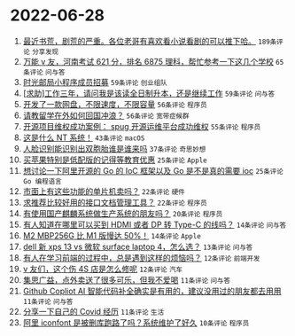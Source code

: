# 2022-06-28

1. [最近书荒，剧荒的严重。各位老哥有喜欢看小说看剧的可以推下哈。](https://www.v2ex.com/t/862603) `189条评论` `分享发现`
1. [万能 v 友，河南考试 621 分，排名 6875 理科，帮忙参考一下这几个学校](https://www.v2ex.com/t/862656) `65条评论` `问与答`
1. [时光邮局小程序成员招募](https://www.v2ex.com/t/862632) `59条评论` `创业组队`
1. [[求助]工作三年，请问我是该读全日制升本，还是继续工作](https://www.v2ex.com/t/862648) `59条评论` `问与答`
1. [开发了一款网盘，不限速度，不限容量](https://www.v2ex.com/t/862608) `56条评论` `程序员`
1. [请教留学在外如何回国冲浪？](https://www.v2ex.com/t/862636) `56条评论` `宽带症候群`
1. [开源项目维权成功案例： spug 开源运维平台成功维权](https://www.v2ex.com/t/862599) `55条评论` `程序员`
1. [这是什么 NT 系统！](https://www.v2ex.com/t/862658) `43条评论` `macOS`
1. [人脸识别能识别出双胞胎谁是谁来吗](https://www.v2ex.com/t/862633) `37条评论` `奇思妙想`
1. [买苹果特别是低配版的记得等教育优惠](https://www.v2ex.com/t/862642) `25条评论` `Apple`
1. [想讨论一下阿里开源的 Go 的 IoC 框架以及 Go 是不是真的需要 ioc](https://www.v2ex.com/t/862639) `25条评论` `Go 编程语言`
1. [市面上有这些功能的单片机卖吗？](https://www.v2ex.com/t/862621) `22条评论` `硬件`
1. [求推荐比较好用的接口文档管理工具？](https://www.v2ex.com/t/862607) `22条评论` `程序员`
1. [有使用国产麒麟系统做生产系统的朋友吗？](https://www.v2ex.com/t/862647) `20条评论` `程序员`
1. [有人知道在哪里可以买到 HDMI 或者 DP 转 Type-C 的线吗？](https://www.v2ex.com/t/862659) `14条评论` `问与答`
1. [M2 MBP256G 比 M1 版慢达 50%！](https://www.v2ex.com/t/862602) `14条评论` `Apple`
1. [dell 新 xps 13 vs 微软 surface laptop 4，怎么选？](https://www.v2ex.com/t/862673) `13条评论` `问与答`
1. [有人在学习前端的过程中，总是遇到这样的烦恼吗？](https://www.v2ex.com/t/862657) `12条评论` `前端开发`
1. [v 友们，这个伤 4S 店是怎么修呢](https://www.v2ex.com/t/862614) `12条评论` `汽车`
1. [集思广益，点外卖送了很多可乐，但我不爱喝](https://www.v2ex.com/t/862723) `11条评论` `问与答`
1. [Github Copliot AI 智能代码补全确实是有用的，建议没用过的朋友都去用用](https://www.v2ex.com/t/862693) `11条评论` `问与答`
1. [分享一下自己的 Covid 经历](https://www.v2ex.com/t/862622) `11条评论` `生活`
1. [阿里 iconfont 是被删库跑路了吗？系统维护了好久](https://www.v2ex.com/t/862699) `10条评论` `程序员`
